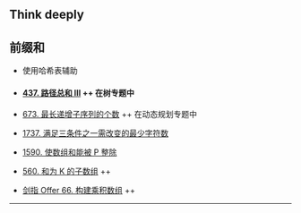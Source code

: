 ## Think deeply

## 前缀和

- 使用哈希表辅助

- #### [437. 路径总和 III](https://leetcode.cn/problems/path-sum-iii/) ++ 在树专题中

- [673. 最长递增子序列的个数](https://leetcode-cn.com/problems/number-of-longest-increasing-subsequence/) ++ 在动态规划专题中

- [1737. 满足三条件之一需改变的最少字符数](https://leetcode-cn.com/problems/change-minimum-characters-to-satisfy-one-of-three-conditions/)

- [1590. 使数组和能被 P 整除](https://leetcode-cn.com/problems/make-sum-divisible-by-p/) 

- [560. 和为 K 的子数组](https://leetcode.cn/problems/subarray-sum-equals-k/) ++ 

- [剑指 Offer 66. 构建乘积数组](https://leetcode.cn/problems/gou-jian-cheng-ji-shu-zu-lcof/) ++

------

